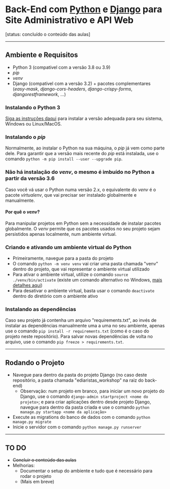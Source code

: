 # Back-End com [Python](https://www.python.org/) e [Django](https://www.djangoproject.com/) para Site Administrativo e API Web
[status: concluído o conteúdo das aulas]

___

## Ambiente e Requisitos
* Python 3 (compatível com a versão 3.8 ou 3.9)
* *pip*
* *venv*
* Django (compatível com a versão 3.2) + pacotes complementares (*easy-mask*, *django-cors-headers*, *django-crispy-forms*, *djangorestframework*, ...)

### Instalando o Python 3
[Siga as instruções daqui](https://www.python.org/downloads/) para instalar a versão adequada para seu sistema, Windows ou Linux/MacOS.

### Instalando o *pip*
Normalmente, ao instalar o Python na sua máquina, o *pip* já vem como parte dele. Para garantir que a versão mais recente do *pip* está instalada, use o comando `python -m pip install --user --upgrade pip`.

### Não há instalação do *venv*, o mesmo é imbuído no Python a partir da versão 3.6
Caso você vá usar o Python numa versão 2.x, o equivalente do *venv* é o pacote *virtualenv*, que vai precisar ser instalado globalmente e manualmente.
#### Por quê o *venv*?
Para manipular projetos em Python sem a necessidade de instalar pacotes globalmente. O *venv* permite que os pacotes usados no seu projeto sejam persistidos apenas localmente, num ambiente virtual.

### Criando e ativando um ambiente virtual do Python
* Primeiramente, navegue para a pasta do projeto
* O comando `python -m venv venv` vai criar uma pasta chamada "venv" dentro do projeto, que vai representar o ambiente virtual utilizado
* Para ativar o ambiente virtual, utilize o comando `source ./venv/bin/activate` (existe um comando alternativo no Windows, [mais detalhes aqui](https://docs.python.org/3/library/venv.html#module-venv))
* Para desativar o ambiente virtual, basta usar o comando `deactivate` dentro do diretório com o ambiente ativo

### Instalando as dependências
Caso seu projeto já contenha um arquivo "requirements.txt", ao invés de instalar as dependências manualmente uma a uma no seu ambiente, apenas use o comando `pip install -r requirements.txt` (como é o caso do projeto neste repositório). Para salvar novas dependências de volta no arquivo, use o comando `pip freeze > requirements.txt`.

___

## Rodando o Projeto
* Navegue para dentro da pasta do projeto Django (no caso deste repositório, a pasta chamada "ediaristas_workshop" na raiz do back-end)
    * Observação: num projeto em branco, para iniciar um novo  projeto do Django, use o comando `django-admin startproject <nome do projeto>`; e para criar aplicações dentro desde projeto Django, navegue para dentro da pasta criada e use o comando `python manage.py startapp <nome da aplicação>`
* Execute as migrations do banco de dados com o comando `python manage.py migrate`
* Inicie o servidor com o comando `python manage.py runserver`

___

## TO DO
* ~~Concluir o conteúdo das aulas~~
* Melhorias:
    * Documentar o setup do ambiente e tudo que é necessário para rodar o projeto
    * (Mais em breve)
